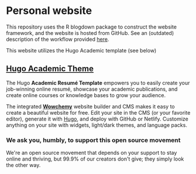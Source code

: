 # Personal website

This repository uses the R blogdown package to construct the website framework, and the website is hosted from GitHub. See an (outdated) description of the workflow provided [here](https://www.dsquintana.blog/free-website-in-r-easy/). 

This website utilizes the Hugo Academic template (see below)

## [Hugo Academic Theme](https://github.com/wowchemy/starter-hugo-academic)

The Hugo **Academic Resumé Template** empowers you to easily create your job-winning online resumé, showcase your academic publications, and create online courses or knowledge bases to grow your audience.

The integrated [**Wowchemy**](https://wowchemy.com) website builder and CMS makes it easy to create a beautiful website for free. Edit your site in the CMS (or your favorite editor), generate it with [Hugo](https://github.com/gohugoio/hugo), and deploy with GitHub or Netlify. Customize anything on your site with widgets, light/dark themes, and language packs.

### We ask you, humbly, to support this open source movement

We're an open source movement that depends on your support to stay online and thriving, but 99.9% of our creators don't give; they simply look the other way.
